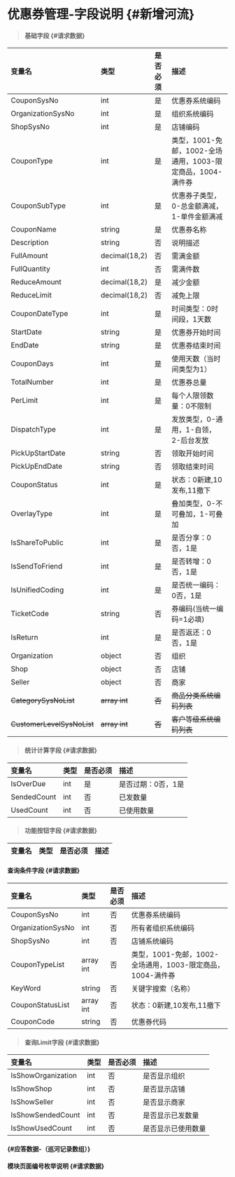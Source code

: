 # 优惠券管理-字段说明 {#新增河流}

> #### 基础字段 {#请求数据}

| 变量名 | 类型 | 是否必须 | 描述 |
| :--- | :--- | :--- | :--- |
| CouponSysNo | int | 是 | 优惠券系统编码 |
| OrganizationSysNo | int | 是 | 组织系统编码 |
| ShopSysNo | int | 是 | 店铺编码 |
| CouponType | int | 是 | 类型，1001-免邮，1002-全场通用，1003-限定商品，1004-满件券 |
| CouponSubType | int | 是 | 优惠券子类型，0-总金额满减，1-单件金额满减 |
| CouponName | string | 是 | 优惠券名称 |
| Description | string | 否 | 说明描述 |
| FullAmount | decimal\(18,2\) | 否 | 需满金额 |
| FullQuantity | int | 否 | 需满件数 |
| ReduceAmount | decimal\(18,2\) | 是 | 减少金额 |
| ReduceLimit | decimal\(18,2\) | 否 | 减免上限 |
| CouponDateType | int | 是 | 时间类型：0时间段，1天数 |
| StartDate | string | 是 | 优惠券开始时间 |
| EndDate | string | 是 | 优惠券结束时间 |
| CouponDays | int | 是 | 使用天数（当时间类型为1） |
| TotalNumber | int | 是 | 优惠券总量 |
| PerLimit | int | 是 | 每个人限领数量：0不限制 |
| DispatchType | int | 是 | 发放类型，0-通用，1-自领，2-后台发放 |
| PickUpStartDate | string | 否 | 领取开始时间 |
| PickUpEndDate | string | 否 | 领取结束时间 |
| CouponStatus | int | 是 | 状态：0新建,10发布,11撤下 |
| OverlayType | int | 是 | 叠加类型，0-不可叠加，1-可叠加 |
| IsShareToPublic | int | 是 | 是否分享：0否，1是 |
| IsSendToFriend | int | 是 | 是否转增：0否，1是 |
| IsUnifiedCoding | int | 是 | 是否统一编码：0否，1是 |
| TicketCode | string | 否 | 券编码\(当统一编码=1必填\) |
| IsReturn | int | 是 | 是否返还：0否，1是 |
| Organization | object | 否 | 组织 |
| Shop | object | 否 | 店铺 |
| Seller | object | 否 | 商家 |
| ~~CategorySysNoList~~ | ~~array int~~ | ~~否~~ | ~~商品分类系统编码列表~~ |
| ~~CustomerLevelSysNoList~~ | ~~array int~~ | ~~否~~ | ~~客户等级系统编码列表~~ |

> #### 统计计算字段 {#请求数据}

| 变量名 | 类型 | 是否必须 | 描述 |
| :--- | :--- | :--- | :--- |
| IsOverDue | int | 是 | 是否过期：0否，1是 |
| SendedCount | int | 否 | 已发数量 |
| UsedCount | int | 否 | 已使用数量 |

> #### 功能按钮字段 {#请求数据}

| 变量名 | 类型 | 是否必须 | 描述 |
| :--- | :--- | :--- | :--- |


#### 查询条件字段 {#请求数据}

| 变量名 | 类型 | 是否必须 | 描述 |
| :--- | :--- | :--- | :--- |
| CouponSysNo | int | 否 | 优惠券系统编码 |
| OrganizationSysNo | int | 否 | 所有者组织系统编码 |
| ShopSysNo | int | 否 | 店铺系统编码 |
| CouponTypeList | array int | 否 | 类型，1001-免邮，1002-全场通用，1003-限定商品，1004-满件券 |
| KeyWord | string | 否 | 关键字搜索（名称） |
| CouponStatusList | array int | 否 | 状态：0新建,10发布,11撤下 |
| CouponCode | string | 否 | 优惠券代码 |

> #### 查询Limit字段 {#请求数据}

| 变量名 | 类型 | 是否必须 | 描述 |
| :--- | :--- | :--- | :--- |
| IsShowOrganization | int | 否 | 是否显示组织 |
| IsShowShop | int | 否 | 是否显示店铺 |
| IsShowSeller | int | 否 | 是否显示商家 |
| IsShowSendedCount | int | 否 | 是否显示已发数量 |
| IsShowUsedCount | int | 否 | 是否显示已使用数量 |

####  {#应答数据-（巡河记录数组）}

#### 模块页面编号枚举说明 {#请求数据}



